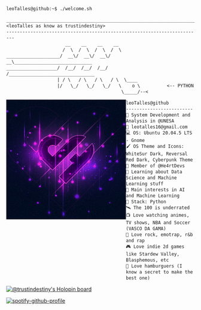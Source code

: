 ```console
leoTalles@github:~$ ./welcome.sh
```
```
_________________________________________________________________________
<leoTalles as know as trustindestiny>
------------------------------------------------------------------------- 
                      __    __    __    __
                     /  \  /  \  /  \  /  \
____________________/  __\/  __\/  __\/  __\_____________________________
___________________/  /__/  /__/  /__/  /________________________________
                   | / \   / \   / \   / \  \____
                   |/   \_/   \_/   \_/   \    o \          <-- PYTHON
                                           \_____/--<      
```

<img align="left" src="/img/he4rt2.png" alt="@He4rtDevelopers" width="320" /> 

```
leoTalles@github
-------------------------
🏫 System Development and Analysis in @UNESA
💌 leotalles16@gmail.com
💻 OS: Ubuntu 20.04.5 LTS - Gnome
🖌️ OS Theme and Icons: WhiteSur Dark, Reversal Red Dark, Cyberpunk Theme
💖 Member of @He4rtDevs
🏴 Learning about Data Science and Machine Learning stuff
🔎 Main interests in AI and Machine Learning
🐍 Stack: Python
🛰️ The 100 is underrated
📺 Love watching animes, TV shows, NBA and Soccer (VASCO DA GAMA)
🎵 Love rock, emotrap, r&b and rap
🎮 Love indie 2d games like Stardew Valley, Blasphemous, etc
🍔 Love hamburguers (I know a secret to make the best one)
```

[![@trustindestiny's Holopin board](https://holopin.me/trustindestiny)](https://holopin.io/@trustindestiny)

[![spotify-github-profile](https://spotify-github-profile.vercel.app/api/view?uid=2254zodff3tnbsiqlwxsky24y&cover_image=true&theme=default&show_offline=false&bar_color=b14e9f&bar_color_cover=true)](https://spotify-github-profile.vercel.app/api/view?uid=2254zodff3tnbsiqlwxsky24y&redirect=true)
